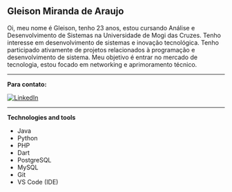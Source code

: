 ## **Gleison Miranda de Araujo**


Oi, meu nome é Gleison, tenho 23 anos, estou cursando Análise e Desenvolvimento de Sistemas na Universidade de Mogi das Cruzes. Tenho interesse em desenvolvimento de sistemas e inovação tecnológica. Tenho participado ativamente de projetos relacionados à programação e desenvolvimento de sistema. Meu objetivo é entrar no mercado de tecnologia, estou focado em networking e aprimoramento técnico.


***



**Para contato:**


[![LinkedIn](linkedin_icon.png)](https://www.linkedin.com/in/gleison-araujo2)


***

**Technologies and tools**

- Java
- Python
- PHP
- Dart
- PostgreSQL
- MySQL
- Git
- VS Code (IDE)





